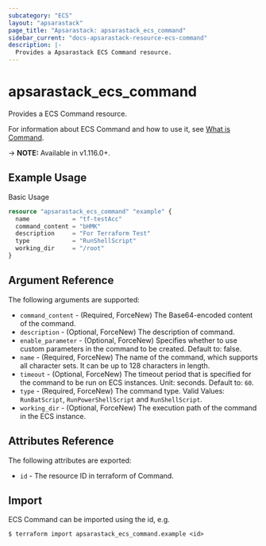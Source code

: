 ```yaml
---
subcategory: "ECS"
layout: "apsarastack"
page_title: "Apsarastack: apsarastack_ecs_command"
sidebar_current: "docs-apsarastack-resource-ecs-command"
description: |-
  Provides a Apsarastack ECS Command resource.
---
```


# apsarastack\_ecs\_command

Provides a ECS Command resource.

For information about ECS Command and how to use it, see [What is Command](https://www.alibabacloud.com/help/en/doc-detail/64844.htm).

-> **NOTE:** Available in v1.116.0+.

## Example Usage

Basic Usage

```terraform
resource "apsarastack_ecs_command" "example" {
  name            = "tf-testAcc"
  command_content = "bHMK"
  description     = "For Terraform Test"
  type            = "RunShellScript"
  working_dir     = "/root"
}

```

## Argument Reference

The following arguments are supported:

* `command_content` - (Required, ForceNew) The Base64-encoded content of the command.
* `description` - (Optional, ForceNew) The description of command.
* `enable_parameter` - (Optional, ForceNew) Specifies whether to use custom parameters in the command to be created. Default to: false.                                                                                                                  
* `name` - (Required, ForceNew) The name of the command, which supports all character sets. It can be up to 128 characters in length.
* `timeout` - (Optional, ForceNew) The timeout period that is specified for the command to be run on ECS instances. Unit: seconds. Default to: `60`.
* `type` - (Required, ForceNew) The command type. Valid Values: `RunBatScript`, `RunPowerShellScript` and `RunShellScript`.
* `working_dir` - (Optional, ForceNew) The execution path of the command in the ECS instance.

## Attributes Reference

The following attributes are exported:

* `id` - The resource ID in terraform of Command.

## Import

ECS Command can be imported using the id, e.g.

```
$ terraform import apsarastack_ecs_command.example <id>
```
